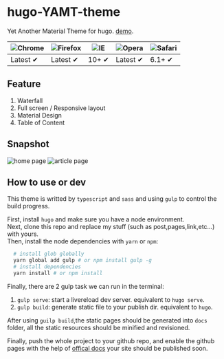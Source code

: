 # hugo-YAMT-theme
Yet Another Material Theme for hugo. [demo](https://keyin.me). 

![Chrome](https://raw.github.com/alrra/browser-logos/master/chrome/chrome_48x48.png) | ![Firefox](https://raw.github.com/alrra/browser-logos/master/firefox/firefox_48x48.png) | ![IE](https://raw.github.com/alrra/browser-logos/master/internet-explorer/internet-explorer_48x48.png) | ![Opera](https://raw.github.com/alrra/browser-logos/master/opera/opera_48x48.png) | ![Safari](https://raw.github.com/alrra/browser-logos/master/safari/safari_48x48.png)
--- | --- | --- | --- | --- |
Latest ✔ | Latest ✔ | 10+ ✔ | Latest ✔ | 6.1+ ✔ |

## Feature

1. Waterfall
2. Full screen / Responsive layout
3. Material Design  
4. Table of Content  

## Snapshot

![home page](https://raw.githubusercontent.com/stkevintan/hugo-YAMT-theme/master/snapshots/home.png)
![article page](https://raw.githubusercontent.com/stkevintan/hugo-YAMT-theme/master/snapshots/article.png)


## How to use or dev

This theme is writted by `typescript` and `sass` and using `gulp` to control the build progress.    

First, install `hugo` and make sure you have a node environment.     
Next, clone this repo and replace my stuff (such as post,pages,link,etc...) with yours.      
Then, install the node dependencies with `yarn` or `npm`:       

```bash
  # install glob globally
  yarn global add gulp # or npm install gulp -g
  # install dependencies
  yarn install # or npm install
``` 

Finally, there are 2 gulp task we can run in the terminal:

1. `gulp serve`: start a livereload dev server. equivalent to `hugo serve`.
2. `gulp build`: generate static file to your publish dir. equivalent to `hugo`.

After using `guilp build`,the static pages should be generated into `docs` folder, all the static resources should be minified and revisioned.   

Finally, push the whole project to your github repo, and enable the github pages with the help of [offical docs](https://help.github.com/articles/configuring-a-publishing-source-for-github-pages/#publishing-your-github-pages-site-from-a-docs-folder-on-your-master-branch) your site should be published soon.